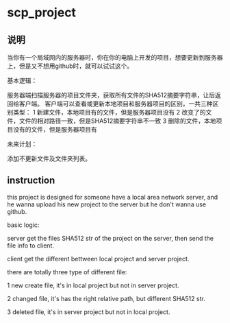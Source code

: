 # scp_project

## 说明

当你有一个局域网内的服务器时，你在你的电脑上开发的项目，想要更新到服务器上，但是又不想用github时，就可以试试这个。

基本逻辑：

服务器端扫描服务器的项目文件夹，获取所有文件的SHA512摘要字符串，让后返回给客户端。
客户端可以查看或更新本地项目和服务器项目的区别，一共三种区别类型：
1 新建文件，本地项目有的文件，但是服务器项目没有
2 改变了的文件，文件的相对路径一致，但是SHA512摘要字符串不一致
3 删除的文件，本地项目没有的文件，但是服务器项目有

未来计划：

添加不更新文件及文件夹列表。

## instruction

this project is designed for someone have a local area network server, and he wanna upload his new project to the server but he don't wanna use github.

basic logic:

server get the files SHA512 str of the project on the server, then send the file info to client.

client get the different bettween local project and server project.

there are totally three type of different file:

1 new create file, it's in local project but not in server project.

2 changed file, it's has the right relative path, but different SHA512 str.

3 deleted file, it's in server project but not in local project.
